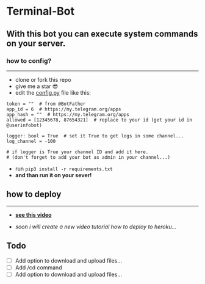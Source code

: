 # Terminal-Bot

## With this bot you can execute system commands on your server.

### how to config?
___

- clone or fork this repo
- give me a star 😎
- edit the [config.py](https://github.com/moshe-coh/Terminal-Bot/blob/main/config.py) file like this:

```python3
token = ""  # from @BotFather
app_id = 6  # https://my.telegram.org/apps
app_hash = ""  # https://my.telegram.org/apps
allowed = [12345678, 87654321]  # replace to your id (get your id in @userinfobot)

logger: bool = True  # set it True to get logs in some channel...
log_channel = -100

# if logger is True your channel ID and add it here.
# (don't forget to add your bot as admin in your channel...)

```
- run ```pip3 install -r requirements.txt```
- **and than run it on your sever!**

## how to deploy 
___

- [**see this video**](https://drive.google.com/file/d/1pbeg3eeim1F2XPFct-UTi9I9hHqYdH0-)

- _soon i will create a new video tutorial how to deploy to heroku..._

## Todo
- [ ]  Add option to download and upload files...
- [ ]  Add /cd command
- [ ]  Add option to download and upload files...
